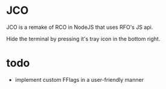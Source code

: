 # JCO

JCO is a remake of RCO in NodeJS that uses RFO's JS api.

Hide the terminal by pressing it's tray icon in the bottom right.

# todo

- implement custom FFlags in a user-friendly manner
